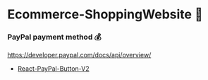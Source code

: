 # Ecommerce-ShoppingWebsite 👑

### PayPal payment method 💰

https://developer.paypal.com/docs/api/overview/

- [React-PayPal-Button-V2](https://www.npmjs.com/package/react-paypal-button-v2)
